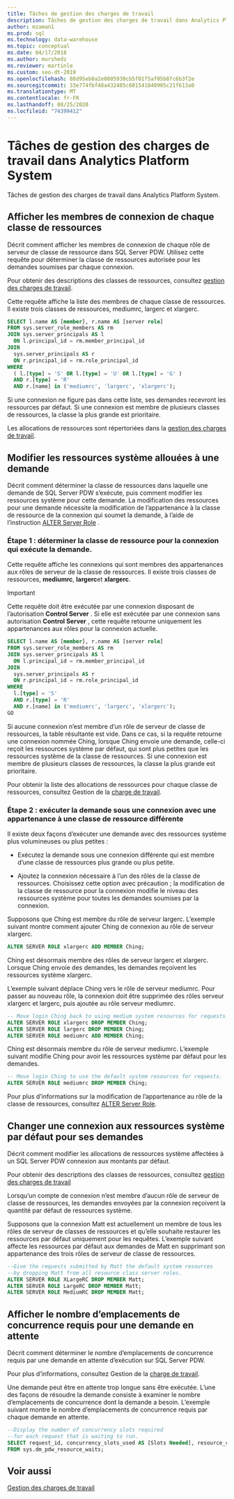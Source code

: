 ```yaml
---
title: Tâches de gestion des charges de travail
description: Tâches de gestion des charges de travail dans Analytics Platform System.
author: mzaman1
ms.prod: sql
ms.technology: data-warehouse
ms.topic: conceptual
ms.date: 04/17/2018
ms.author: murshedz
ms.reviewer: martinle
ms.custom: seo-dt-2019
ms.openlocfilehash: 88d95eb0a2e0805930cb5f01f5af05b8fc6b3f2e
ms.sourcegitcommit: 33e774fbf48a432485c601541840905c21f613a0
ms.translationtype: MT
ms.contentlocale: fr-FR
ms.lasthandoff: 08/25/2020
ms.locfileid: "74399412"
---
```

# <a name="workload-management-tasks-in-analytics-platform-system"></a>Tâches de gestion des charges de travail dans Analytics Platform System
Tâches de gestion des charges de travail dans Analytics Platform System.

## <a name="view-login-members-of-each-resource-class"></a>Afficher les membres de connexion de chaque classe de ressources
Décrit comment afficher les membres de connexion de chaque rôle de serveur de classe de ressource dans SQL Server PDW. Utilisez cette requête pour déterminer la classe de ressources autorisée pour les demandes soumises par chaque connexion.  
  
Pour obtenir des descriptions des classes de ressources, consultez [gestion des charges de travail](workload-management.md).  
  
Cette requête affiche la liste des membres de chaque classe de ressources. Il existe trois classes de ressources, mediumrc, largerc et xlargerc.  
  
```sql  
SELECT l.name AS [member], r.name AS [server role]  
FROM sys.server_role_members AS rm  
JOIN sys.server_principals AS l  
  ON l.principal_id = rm.member_principal_id  
JOIN  
  sys.server_principals AS r  
  ON r.principal_id = rm.role_principal_id  
WHERE  
  ( l.[type] = 'S' OR l.[type] = 'U' OR l.[type] = 'G' )  
  AND r.[type] = 'R'  
  AND r.[name] in ('mediumrc', 'largerc', 'xlargerc');  
```  
  
Si une connexion ne figure pas dans cette liste, ses demandes recevront les ressources par défaut. Si une connexion est membre de plusieurs classes de ressources, la classe la plus grande est prioritaire.  
  
Les allocations de ressources sont répertoriées dans la [gestion des charges de travail](workload-management.md).  
  
## <a name="change-the-system-resources-allocated-to-a-request"></a>Modifier les ressources système allouées à une demande
Décrit comment déterminer la classe de ressources dans laquelle une demande de SQL Server PDW s’exécute, puis comment modifier les ressources système pour cette demande. La modification des ressources pour une demande nécessite la modification de l’appartenance à la classe de ressource de la connexion qui soumet la demande, à l’aide de l’instruction [ALTER Server Role](../t-sql/statements/alter-server-role-transact-sql.md) .  
  
### <a name="step-1-determine-the-resource-class-for-the-login-running-the-request"></a>Étape 1 : déterminer la classe de ressource pour la connexion qui exécute la demande.  
Cette requête affiche les connexions qui sont membres des appartenances aux rôles de serveur de la classe de ressources. Il existe trois classes de ressources, **mediumrc**, **largerc**et **xlargerc**.  
  
> [!IMPORTANT]  
> Cette requête doit être exécutée par une connexion disposant de l’autorisation **Control Server** . Si elle est exécutée par une connexion sans autorisation **Control Server** , cette requête retourne uniquement les appartenances aux rôles pour la connexion actuelle.  
  
```sql  
SELECT l.name AS [member], r.name AS [server role]  
FROM sys.server_role_members AS rm  
JOIN sys.server_principals AS l  
  ON l.principal_id = rm.member_principal_id  
JOIN  
  sys.server_principals AS r  
  ON r.principal_id = rm.role_principal_id  
WHERE  
  l.[type] = 'S'   
  AND r.[type] = 'R'  
  AND r.[name] in ('mediumrc', 'largerc', 'xlargerc');  
GO  
```  
  
Si aucune connexion n’est membre d’un rôle de serveur de classe de ressources, la table résultante est vide. Dans ce cas, si la requête retourne une connexion nommée Ching, lorsque Ching envoie une demande, celle-ci reçoit les ressources système par défaut, qui sont plus petites que les ressources système de la classe de ressources. Si une connexion est membre de plusieurs classes de ressources, la classe la plus grande est prioritaire.  
  
Pour obtenir la liste des allocations de ressources pour chaque classe de ressources, consultez Gestion de la [charge de travail](workload-management.md).  
  
### <a name="step-2-run-the-request-under-a-login-with-different-resource-class-membership"></a>Étape 2 : exécuter la demande sous une connexion avec une appartenance à une classe de ressource différente  
Il existe deux façons d’exécuter une demande avec des ressources système plus volumineuses ou plus petites :  
  
-   Exécutez la demande sous une connexion différente qui est membre d’une classe de ressources plus grande ou plus petite.  
  
-   Ajoutez la connexion nécessaire à l’un des rôles de la classe de ressources. Choisissez cette option avec précaution ; la modification de la classe de ressource pour la connexion modifie le niveau des ressources système pour toutes les demandes soumises par la connexion.  
  
Supposons que Ching est membre du rôle de serveur largerc. L’exemple suivant montre comment ajouter Ching de connexion au rôle de serveur xlargerc.  
  
```sql  
ALTER SERVER ROLE xlargerc ADD MEMBER Ching;  
```  
  
Ching est désormais membre des rôles de serveur largerc et xlargerc. Lorsque Ching envoie des demandes, les demandes reçoivent les ressources système xlargerc.  
  
L’exemple suivant déplace Ching vers le rôle de serveur mediumrc.  Pour passer au nouveau rôle, la connexion doit être supprimée des rôles serveur xlargerc et largerc, puis ajoutée au rôle serveur mediumrc.  
  
```sql  
-- Move login Ching back to using medium system resources for requests.  
ALTER SERVER ROLE xlargerc DROP MEMBER Ching;  
ALTER SERVER ROLE largerc DROP MEMBER Ching;  
ALTER SERVER ROLE mediumrc ADD MEMBER Ching;  
```  
  
Ching est désormais membre du rôle de serveur mediumrc.  L’exemple suivant modifie Ching pour avoir les ressources système par défaut pour les demandes.  
  
```sql  
-- Move login Ching to use the default system resources for requests.  
ALTER SERVER ROLE mediumrc DROP MEMBER Ching;  
```  
  
Pour plus d’informations sur la modification de l’appartenance au rôle de la classe de ressources, consultez [ALTER Server Role](../t-sql/statements/alter-server-role-transact-sql.md).  

## <a name="change-a-login-to-the-default-system-resources-for-its-requests"></a>Changer une connexion aux ressources système par défaut pour ses demandes
Décrit comment modifier les allocations de ressources système affectées à un SQL Server PDW connexion aux montants par défaut. 
  
Pour obtenir des descriptions des classes de ressources, consultez [gestion des charges de travail](workload-management.md)  
  
Lorsqu’un compte de connexion n’est membre d’aucun rôle de serveur de classe de ressources, les demandes envoyées par la connexion reçoivent la quantité par défaut de ressources système.  
  
Supposons que la connexion Matt est actuellement un membre de tous les rôles de serveur de classes de ressources et qu’elle souhaite restaurer les ressources par défaut uniquement pour les requêtes.  L’exemple suivant affecte les ressources par défaut aux demandes de Matt en supprimant son appartenance des trois rôles de serveur de classe de ressources.  
  
```sql  
--Give the requests submitted by Matt the default system resources   
--by dropping Matt from all resource class server roles.  
ALTER SERVER ROLE XLargeRC DROP MEMBER Matt;  
ALTER SERVER ROLE LargeRC DROP MEMBER Matt;  
ALTER SERVER ROLE MediumRC DROP MEMBER Matt;  
```  
  
## <a name="display-the-number-of-concurrency-slots-needed-for-a-waiting-request"></a>Afficher le nombre d’emplacements de concurrence requis pour une demande en attente
Décrit comment déterminer le nombre d’emplacements de concurrence requis par une demande en attente d’exécution sur SQL Server PDW.  
  
Pour plus d’informations, consultez Gestion de la [charge de travail](workload-management.md).  
  
Une demande peut être en attente trop longue sans être exécutée. L’une des façons de résoudre la demande consiste à examiner le nombre d’emplacements de concurrence dont la demande a besoin.  L’exemple suivant montre le nombre d’emplacements de concurrence requis par chaque demande en attente.  
  
```sql  
--Display the number of concurrency slots required   
--for each request that is waiting to run.  
SELECT request_id, concurrency_slots_used AS [Slots Needed], resource_class AS [Resource Class]  
FROM sys.dm_pdw_resource_waits;  
```  
  
  
## <a name="see-also"></a>Voir aussi  
[Gestion des charges de travail](workload-management.md)  
  
